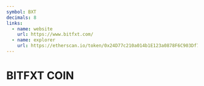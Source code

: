 ```yaml
---
symbol: BXT
decimals: 8
links:
  - name: website
    url: https://www.bitfxt.com/
  - name: explorer
    url: https://etherscan.io/token/0x24D77c210a014b1E123a0878F6C903Df74A2317B
---
```


# BITFXT COIN
